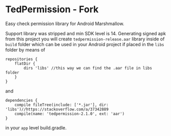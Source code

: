 # TedPermission - Fork
Easy check permission library for Android Marshmallow.

Support library was stripped and min SDK level is 14.
Generating signed apk from this project you will create `tedpermission-release.aar` library inside of `build` folder which can be used in your Android project if placed in the `libs` folder by means of 

    repositories {
        flatDir {
            dirs 'libs' //this way we can find the .aar file in libs folder
        }
    }
and

    dependencies {
        compile fileTree(include: ['*.jar'], dir: 'libs')//https://stackoverflow.com/a/37342889
        compile(name: 'tedpermission-2.1.0', ext: 'aar')
    }

in your `app` level build.gradle.
